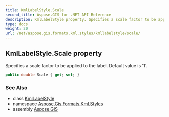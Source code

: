 ```yaml
---
title: KmlLabelStyle.Scale
second_title: Aspose.GIS for .NET API Reference
description: KmlLabelStyle property. Specifies a scale factor to be applied to the label. Default value is 1
type: docs
weight: 20
url: /net/aspose.gis.formats.kml.styles/kmllabelstyle/scale/
---
```

## KmlLabelStyle.Scale property

Specifies a scale factor to be applied to the label. Default value is '1'.

```csharp
public double Scale { get; set; }
```

### See Also

* class [KmlLabelStyle](../)
* namespace [Aspose.Gis.Formats.Kml.Styles](../../kmllabelstyle/)
* assembly [Aspose.GIS](../../../)


